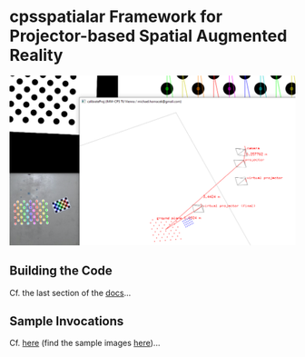 # cpsspatialar Framework for Projector-based Spatial Augmented Reality

![](docs/splash.png)


## Building the Code

Cf. the last section of the [docs](docs/docs.pdf)...

## Sample Invocations

Cf. [here](docs/sample_invocations.txt) (find the sample images [here](docs/sample_data))...
